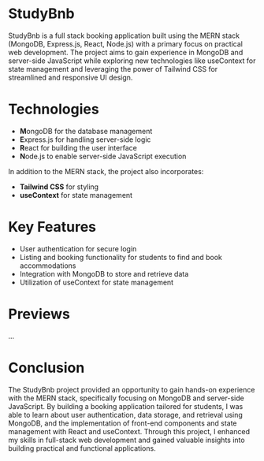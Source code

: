 # StudyBnb
StudyBnb is a full stack booking application built using the MERN stack (MongoDB, Express.js, React, Node.js) with a primary focus on practical web development. The project aims to gain experience in MongoDB and server-side JavaScript while exploring new technologies like useContext for state management and leveraging the power of Tailwind CSS for streamlined and responsive UI design.


# Technologies
* **M**ongoDB for the database management
* **E**xpress.js for handling server-side logic
* **R**eact for building the user interface
* **N**ode.js to enable server-side JavaScript execution

In addition to the MERN stack, the project also incorporates:

* **Tailwind CSS** for styling
* **useContext** for state management

# Key Features
* User authentication for secure login
* Listing and booking functionality for students to find and book accommodations
* Integration with MongoDB to store and retrieve data
* Utilization of useContext for state management

# Previews
...

# Conclusion
The StudyBnb project provided an opportunity to gain hands-on experience with the MERN stack, specifically focusing on MongoDB and server-side JavaScript. By building a booking application tailored for students, I was able to learn about user authentication, data storage, and retrieval using MongoDB, and the implementation of front-end components and state management with React and useContext. Through this project, I enhanced my skills in full-stack web development and gained valuable insights into building practical and functional applications.

